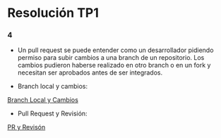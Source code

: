 # Resolución TP1

### 4

* Un pull request se puede entender como un desarrollador pidiendo permiso para subir cambios a una branch de un repositorio. Los cambios pudieron haberse realizado en otro branch o en un fork y necesitan ser aprobados antes de ser integrados.

* Branch local y cambios:

[Branch Local y Cambios](./res/changes-on-local-branch.png)

* Pull Request y Revisión:

[PR y Revisón](./res/pr-review-process.png)
